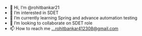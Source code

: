 - 👋 Hi, I’m @rohitbankar21
- 👀 I’m interested in SDET
- 🌱 I’m currently learning   Spring and advance automation testing
- 💞️ I’m looking to collaborate on SDET role
- 📫 How to reach me ...rohitbankar412308@gmail.com

<!---
rohitbankar21/rohitbankar21 is a ✨ special ✨ repository because its `README.md` (this file) appears on your GitHub profile.
You can click the Preview link to take a look at your changes.
--->
